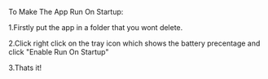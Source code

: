 To Make The App Run On Startup:

1.Firstly put the app in a folder that you wont delete.

2.Click right click on the tray icon which shows the battery precentage and click "Enable Run On Startup"

3.Thats it!
